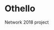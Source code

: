 # Othello
Network 2018 project
<!DOCTYPE html>
<html>
<head>
    <meta charset="UTF-8">
    <meta name="viewport" content="width=device-width">
    <title>this project is not completed </title>
</head>
